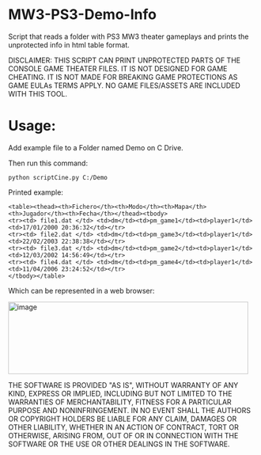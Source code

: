 # MW3-PS3-Demo-Info
Script that reads a folder with PS3 MW3 theater gameplays and prints the unprotected info in html table format.

DISCLAIMER: THIS SCRIPT CAN PRINT UNPROTECTED PARTS OF THE CONSOLE GAME THEATER FILES. IT IS NOT DESIGNED FOR GAME CHEATING. IT IS NOT MADE FOR BREAKING GAME PROTECTIONS AS GAME EULAs TERMS APPLY. NO GAME FILES/ASSETS ARE INCLUDED WITH THIS TOOL. 

# Usage:

Add example file to a Folder named Demo on C Drive.

Then run this command:

    python scriptCine.py C:/Demo

Printed example:
```
<table><thead><th>Fichero</th><th>Modo</th><th>Mapa</th><th>Jugador</th><th>Fecha</th></thead><tbody>
<tr><td> file1.dat </td> <td>dm</td><td>pm_game1</td><td>player1</td><td>17/01/2000 20:36:32</td></tr>
<tr><td> file2.dat </td> <td>dm</td><td>pm_game3</td><td>player1</td><td>22/02/2003 22:38:38</td></tr>
<tr><td> file3.dat </td> <td>dm</td><td>pm_game2</td><td>player1</td><td>12/03/2002 14:56:49</td></tr>
<tr><td> file4.dat </td> <td>dm</td><td>pm_game4</td><td>player1</td><td>11/04/2006 23:24:52</td></tr>
</tbody></table>
```
Which can be represented in a web browser:

<img width="485" height="146" alt="image" src="https://github.com/user-attachments/assets/7658f21a-7c9f-4c3e-a370-78f2947b5207" />



  THE SOFTWARE IS PROVIDED "AS IS", WITHOUT WARRANTY OF ANY KIND, EXPRESS OR
  IMPLIED, INCLUDING BUT NOT LIMITED TO THE WARRANTIES OF MERCHANTABILITY,
  FITNESS FOR A PARTICULAR PURPOSE AND NONINFRINGEMENT. IN NO EVENT SHALL THE
  AUTHORS OR COPYRIGHT HOLDERS BE LIABLE FOR ANY CLAIM, DAMAGES OR OTHER
  LIABILITY, WHETHER IN AN ACTION OF CONTRACT, TORT OR OTHERWISE, ARISING FROM,
  OUT OF OR IN CONNECTION WITH THE SOFTWARE OR THE USE OR OTHER DEALINGS IN THE
  SOFTWARE.
